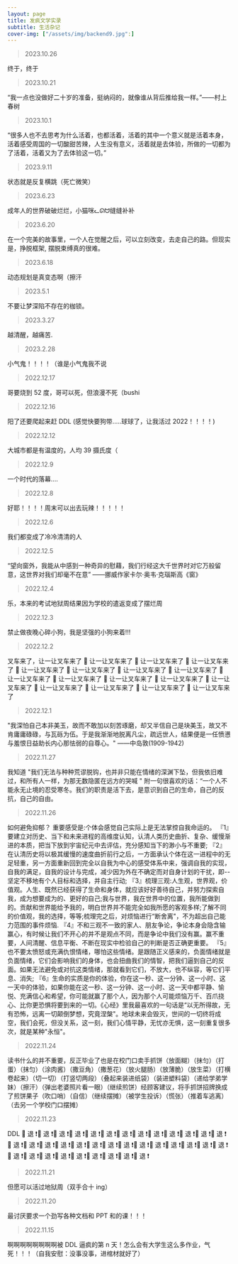 ```yaml
---
layout: page
title: 发疯文学实录
subtitle: 生活杂记
cover-img: ["/assets/img/backend9.jpg":]
---
```


> 2023.10.26 

终于，终于

> 2023.10.21

“我一点也没做好二十岁的准备，挺纳闷的，就像谁从背后推给我一样。”——村上春树

> 2023.10.1

“很多人也不去思考为什么活着，也都活着，活着的其中一个意义就是活着本身，活着感受周国的一切酸甜苦辣，人生没有意义，活着就是去体验，所做的一切都为了活着，活着又为了去体验这一切。”

> 2023.9.11

状态就是反复横跳（死亡微笑）

> 2023.6.23

成年人的世界破破烂烂，小猫咪ᓚᘏᗢ缝缝补补

> 2023.6.20

在一个完美的故事里，一个人在觉醒之后，可以立刻改变，去走自己的路。但现实是，挣脱框架, 摆脱束缚真的很难。

> 2023.6.18

动态规划是真变态啊（擦汗

> 2023.5.1

不要让梦深陷不存在的枷锁。

> 2023.3.27

越清醒，越痛苦.

> 2023.2.28

小气鬼！！！！（谁是小气鬼我不说

> 2022.12.17

哥要烧到 52 度，哥可以死，但浪漫不死（bushi

> 2022.12.16

阳了还要爬起来赶 DDL (感觉快要狗带.....球球了，让我活过 2022！！！！)

> 2022.12.12

大城市都是有温度的，人均 39 摄氏度（

> 2022.12.9

一个时代的落幕....

> 2022.12.8

好耶！！！！周末可以出去玩辣！！！！！

> 2022.12.6

我们都变成了冷冷清清的人

> 2022.12.5

“望向窗外，我能从中感到一种奇异的慰藉，我们行经这大千世界时对它万般留意，这世界对我们却毫不在意” ——挪威作家卡尔·奥韦·克瑙斯高《窗》

> 2022.12.4

乐，本来的考试地狱周结果因为学校的遣返变成了摆烂周

> 2022.12.3

禁止做夜晚心碎小狗，我是坚强的小狗来着!!!

> 2022.12.2

叉车来了，让一让叉车来了 🚜 让一让叉车来了 🚜 让一让叉车来了 🚜 让一让叉车来了 🚜 让一让叉车来了 🚜 让一让叉车来了 🚜 让一让叉车来了 🚜 让一让叉车来了 🚜 让一让叉车来了 🚜 让一让叉车来了 🚜 让一让叉车来了 🚜 让一让叉车来了 🚜 让一让叉车来了 🚜 让一让叉车来了 🚜 让一让叉车来了 🚜 让一让叉车来了 🚜 让一让叉车来了

> 2022.12.1

"我深怕自己本非美玉，故而不敢加以刻苦琢磨，却又半信自己是块美玉，故又不肯庸庸碌碌，与瓦砾为伍。于是我渐渐地脱离凡尘，疏远世人，结果便是一任愤懑与羞恨日益助长内心那怯弱的自尊心。"
——中岛敦(1909-1942)

> 2022.11.27

我知道 "我们无法与种种荒谬脱钩，也并非只能在情绪的深渊下坠，但我依旧难过，和所有人一样，为那无数隐匿在远方的哭喊 " 附一句很喜欢的话：“一个人不能永无止境的忍受寒冬。我们的职责是活下去，是意识到自己的生命，自己的反抗，自己的自由。

> 2022.11.26

如何避免抑郁？
重要感受是:个体会感觉自己实际上是无法掌控自我命运的。
『1』要建立对历史、当下和未来进程的高维度认知，认清人类历史曲折、复杂、缓慢渐进的本质，把当下放到宇宙纪元中去评估，充分感知当下的渺小与不重要;
『2』 在认清历史将以极其缓慢的速度曲折前行之后，一方面承认个体在这一进程中的无足轻重，另一方面重新回到完全以自我为中心的感受体系中来，强调自我的实现，自我的满足，自我的设计与完成，减少因为外在不确定而对自身计划的干扰，即--坚定不移地有个人目标和选择，并自主行动;
『3』梳理三观:人生观，世界观，价值观。人生、既然已经获得了生命和身体，就应该好好善待自己，并努力探索自我，成为想要成为的、更好的自己;我与世界，我在世界中的位置，我所能做到的。贡献和世界能给予我的，明白世界并不能完全如我所愿的客观多样;了解不同的价值观，我的选择，等等;梳理完之后，对烦恼进行“断舍离"，不为超出自己能力范围的事件烦恼.
『4』不和三观不一致的家人、朋友争论，争论本身会隐含输赢心，有时候让我们不开心的并不是观点不同，而是争论中我们没有赢。赢不重要，人间清醒、信息平衡、不断在现实中检验自己的判断是否正确更重要。
『5』也不要太愤怒或充满仇恨情绪，哪怕这些情绪。是跟随正义感来的，负面情绪就是负面情绪，它们会影响我们的身体，也会扭曲我们的情智，把我们逼到自己的反面。如果无法避免或对抗这类情绪，那就看到它们，不放大，也不纵容，等它们平息、消失;
『6』生命的实质是你的体验，你在这一秒、这一分钟、这一小时、这一天中的体验，如果你能在这一秒、这一分钟、这一小时、这一天中都平静、愉悦、充满信心和希望，你可能就赢了那个人，因为那个人可能烦恼万千、百爪挠心、比你更恐惧将要到来的一切。《心经》里我最喜欢的一句话是“以无所得故，无有恐怖，远离一切颠倒梦想，究竟涅槃"。地球未来会毁灭，世间的一切终将成空，我们会死，但没关系，这一刻，我们心情平静，无忧亦无惧，这一刻重复很多次，就是某种"永恒"。

> 2022.11.24

读书什么的并不重要，反正毕业了也是在校门口卖手抓饼（放面糊）（抹匀）（打蛋）（抹匀）（涂肉酱）（撒豆角）（撒葱花）（放火腿肠）（放薄脆）（放生菜）（打横卷起来）（切一切）（打竖切两段）（叠起来装进纸袋）（装进塑料袋）（递给学弟学妹）（擦汗）（弹出老婆照片看一眼）（继续煎饼）经顾客建议，将手抓饼招牌换成了煎饼果子（吹口哨）（自信）（继续摆摊）（被学生投诉）（慌张）（推着车逃离）（去另一个学校门口摆摊）

> 2022.11.23

DDL 🤺 退 ❗️🤺 退 ❗️🤺 退 ❗️🤺 退 ❗️🤺 退 ❗️🤺 退 ❗️🤺 退 ❗️🤺 退 ❗️🤺 退 ❗️🤺 退 ❗️🤺 退 ❗️🤺 退 ❗️🤺 退 ❗️🤺 退 ❗️🤺 退 ❗️🤺 退 ❗️🤺 退 ❗️🤺 退 ❗️🤺 退 ❗️🤺 退 ❗️🤺 退 ❗️🤺 退 ❗️🤺 退 ❗️🤺 退 ❗️🤺 退 ❗️🤺 退 ❗️🤺 退 ❗️🤺 退 ❗️🤺 退 ❗️🤺 退 ❗️🤺 退 ❗️🤺 退 ❗️🤺 退 ❗️🤺 退 ❗️🤺 退 ❗️🤺 退 ❗️


> 2022.11.21

但愿可以活过地狱周（双手合十 ing）

> 2022.11.20

最讨厌要求一个劲写各种文档和 PPT 和的课！！！

> 2022.11.15

啊啊啊啊啊啊啊啊被 DDL 逼疯的第 n 天！怎么会有大学生这么多作业，气死！！！（自我安慰：没事没事，进棺材就好了）

